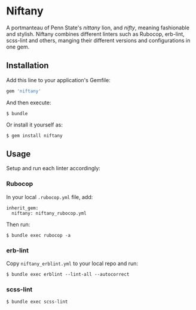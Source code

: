 # Niftany

A portmanteau of Penn State's _nittany_ lion, and _nifty_, meaning fashionable and stylish.
Niftany combines different linters such as Rubocop, erb-lint, scss-lint and others,
manging their different versions and configurations in one gem.

## Installation

Add this line to your application's Gemfile:

```ruby
gem 'niftany'
```

And then execute:

    $ bundle

Or install it yourself as:

    $ gem install niftany

## Usage

Setup and run each linter accordingly:

### Rubocop

In your local `.rubocop.yml` file, add:

    inherit_gem:
      niftany: niftany_rubocop.yml

Then run:

    $ bundle exec rubocop -a

### erb-lint

Copy `niftany_erblint.yml` to your local repo and run:

    $ bundle exec erblint --lint-all --autocorrect

### scss-lint

    $ bundle exec scss-lint
